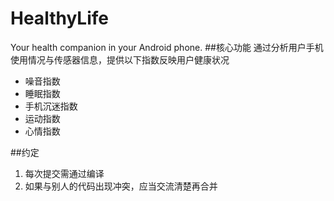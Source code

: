 # HealthyLife
Your health companion in your Android phone.
##核心功能
通过分析用户手机使用情况与传感器信息，提供以下指数反映用户健康状况

- 噪音指数
- 睡眠指数
- 手机沉迷指数
- 运动指数
- 心情指数

##约定
1. 每次提交需通过编译
2. 如果与别人的代码出现冲突，应当交流清楚再合并
